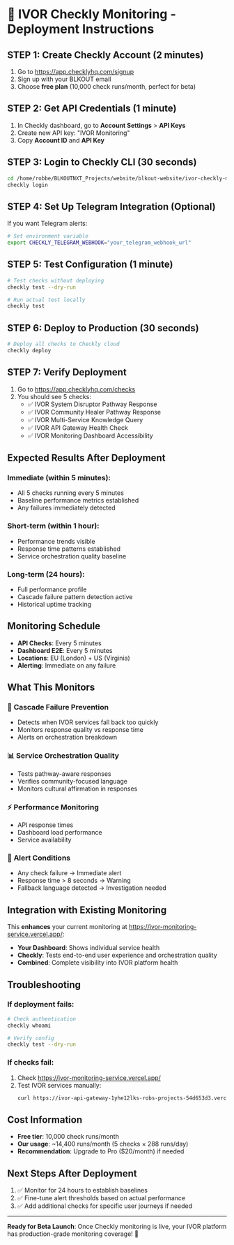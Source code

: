 # 🚀 IVOR Checkly Monitoring - Deployment Instructions

## STEP 1: Create Checkly Account (2 minutes)

1. Go to https://app.checklyhq.com/signup
2. Sign up with your BLKOUT email
3. Choose **free plan** (10,000 check runs/month, perfect for beta)

## STEP 2: Get API Credentials (1 minute)

1. In Checkly dashboard, go to **Account Settings** > **API Keys**
2. Create new API key: "IVOR Monitoring"
3. Copy **Account ID** and **API Key**

## STEP 3: Login to Checkly CLI (30 seconds)

```bash
cd /home/robbe/BLKOUTNXT_Projects/website/blkout-website/ivor-checkly-monitoring
checkly login
```

## STEP 4: Set Up Telegram Integration (Optional)

If you want Telegram alerts:

```bash
# Set environment variable
export CHECKLY_TELEGRAM_WEBHOOK="your_telegram_webhook_url"
```

## STEP 5: Test Configuration (1 minute)

```bash
# Test checks without deploying
checkly test --dry-run

# Run actual test locally
checkly test
```

## STEP 6: Deploy to Production (30 seconds)

```bash
# Deploy all checks to Checkly cloud
checkly deploy
```

## STEP 7: Verify Deployment

1. Go to https://app.checklyhq.com/checks
2. You should see 5 checks:
   - ✅ IVOR System Disruptor Pathway Response
   - ✅ IVOR Community Healer Pathway Response  
   - ✅ IVOR Multi-Service Knowledge Query
   - ✅ IVOR API Gateway Health Check
   - ✅ IVOR Monitoring Dashboard Accessibility

## Expected Results After Deployment

### Immediate (within 5 minutes):
- All 5 checks running every 5 minutes
- Baseline performance metrics established
- Any failures immediately detected

### Short-term (within 1 hour):
- Performance trends visible
- Response time patterns established
- Service orchestration quality baseline

### Long-term (24 hours):
- Full performance profile
- Cascade failure pattern detection active
- Historical uptime tracking

## Monitoring Schedule

- **API Checks**: Every 5 minutes
- **Dashboard E2E**: Every 5 minutes  
- **Locations**: EU (London) + US (Virginia)
- **Alerting**: Immediate on any failure

## What This Monitors

### 🎯 **Cascade Failure Prevention**
- Detects when IVOR services fall back too quickly
- Monitors response quality vs response time
- Alerts on orchestration breakdown

### 📊 **Service Orchestration Quality**
- Tests pathway-aware responses
- Verifies community-focused language
- Monitors cultural affirmation in responses

### ⚡ **Performance Monitoring**
- API response times
- Dashboard load performance
- Service availability

### 🚨 **Alert Conditions**
- Any check failure → Immediate alert
- Response time > 8 seconds → Warning
- Fallback language detected → Investigation needed

## Integration with Existing Monitoring

This **enhances** your current monitoring at https://ivor-monitoring-service.vercel.app/:

- **Your Dashboard**: Shows individual service health
- **Checkly**: Tests end-to-end user experience and orchestration quality
- **Combined**: Complete visibility into IVOR platform health

## Troubleshooting

### If deployment fails:
```bash
# Check authentication
checkly whoami

# Verify config
checkly test --dry-run
```

### If checks fail:
1. Check https://ivor-monitoring-service.vercel.app/
2. Test IVOR services manually:
   ```bash
   curl https://ivor-api-gateway-1yhe12lks-robs-projects-54d653d3.vercel.app/api/health
   ```

## Cost Information

- **Free tier**: 10,000 check runs/month
- **Our usage**: ~14,400 runs/month (5 checks × 288 runs/day)
- **Recommendation**: Upgrade to Pro ($20/month) if needed

## Next Steps After Deployment

1. ✅ Monitor for 24 hours to establish baselines
2. ✅ Fine-tune alert thresholds based on actual performance
3. ✅ Add additional checks for specific user journeys if needed

---

**Ready for Beta Launch**: Once Checkly monitoring is live, your IVOR platform has production-grade monitoring coverage! 🚀